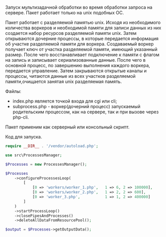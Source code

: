 Запуск мультизадачной обработки во время обработки запроса на сервере.
Пакет работает только на unix подобных OC.

   Пакет работает с разделяемой памятью unix. Исходя из необходимого количества воркеров и необходимой памяти
для записи данных из них создается набор ресурсов разделяемой памяти unix. Затем открываются дочерние процессы,
в которые передается информация об участке разделяемой памяти для воркера.
   Создаваемый воркер получает ключ от участка разделяемой памяти, имеющий указанный размер. После чего
восстанавливает подключение к памяти с флагом на запись и записывает сериализованные данные. После чего
в основной процесс, по завершению выполнения каждого воркера, передается управление. Затем закрываются открытые
каналы и процессы, читаются данные из всех участков разделяемой памяти,очищается занятая unix разделяемая память.

Файлы:
 - index.php является точкой входа для cgi или cli;
 - subprocess.php - воркер(дочерний процесс) запускаемый родительским процессом, как на сервере, так и при вызове
   через php-cli. 

Пакет применим как серверный или консольный скрипт.

Код для запуска.

```php
require __DIR__ . '/vendor/autoload.php';

use src\ProcessesManager;

$Processes = new ProcessesManager();

$Processes
    ->configureProcessesLoop(
        [
            [0 => 'workers/worker_1.php',   1 => 6, 2 => 100000],
            [0 => 'workers/worker_2.php',   1 => 2, 2 => 600],
            [0 => 'worker_3.php',           1 => 1, 2 => 400000]
        ]
    )
    ->startProcessLoop()
    ->closePipesAndProcesses()
    ->deleteAllDataFromResourcePool();

$output = $Processes->getOutputData();
```
